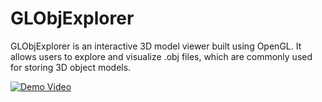 # GLObjExplorer
GLObjExplorer is an interactive 3D model viewer built using OpenGL. It allows users to explore and visualize .obj files, which are commonly used for storing 3D object models. 


[![Demo Video](https://epidotic-masts.000webhostapp.com/src.png)](https://epidotic-masts.000webhostapp.com/GLObjExplorer.mp4)
